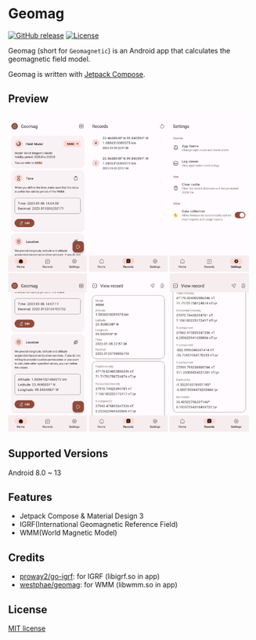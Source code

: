 # Geomag
[![GitHub release](https://img.shields.io/github/v/release/ya0211/Geomag)](https://github.com/ya0211/Geomag/releases) [![License](https://img.shields.io/github/license/ya0211/Geomag?color=blue)](LICENSE)

Geomag (short for `Geomagnetic`) is an Android app that calculates the geomagnetic field model.

Geomag is written with [Jetpack Compose](https://developer.android.com/jetpack/compose).

## Preview
<p><img src="app/screenshots/1.png" width="32%" /> <img src="app/screenshots/2.png" width="32%" /> <img src="app/screenshots/3.png" width="32%" />
<img src="app/screenshots/4.png" width="32%" /> <img src="app/screenshots/5.png" width="32%" /> <img src="app/screenshots/6.png" width="32%" /></p>

## Supported Versions
Android 8.0 ~ 13

## Features
 - Jetpack Compose & Material Design 3
 - IGRF(International Geomagnetic Reference Field)
 - WMM(World Magnetic Model)
 
 ## Credits
 - [proway2/go-igrf](https://github.com/proway2/go-igrf.git): for IGRF (libigrf.so in app)
 - [westphae/geomag](https://github.com/westphae/geomag.git): for WMM (libwmm.so in app)

 ## License
 [MIT license](LICENSE)
